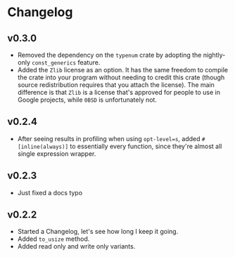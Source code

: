 
# Changelog

## v0.3.0

* Removed the dependency on the `typenum` crate by adopting the nightly-only
  `const_generics` feature.
* Added the `Zlib` license as an option. It has the same freedom to compile the
  crate into your program without needing to credit this crate (though source
  redistribution requires that you attach the license). The main difference is
  that `Zlib` is a license that's approved for people to use in Google projects,
  while `0BSD` is unfortunately not.

## v0.2.4

* After seeing results in profiling when using `opt-level=s`, added
  `#[inline(always)]` to essentially every function, since they're almost all
  single expression wrapper.

## v0.2.3

* Just fixed a docs typo

## v0.2.2

* Started a Changelog, let's see how long I keep it going.
* Added `to_usize` method.
* Added read only and write only variants.
